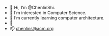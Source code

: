 - 👋 Hi, I’m @ChenlinShi.
- 👀 I’m interested in Computer Science.
- 🌱 I’m currently learning computer architecture.
- 💞️
- 📫 chenlins@acm.org

<!---
ChenlinShi/ChenlinShi is a ✨ special ✨ repository because its `README.md` (this file) appears on your GitHub profile.
You can click the Preview link to take a look at your changes.
--->
